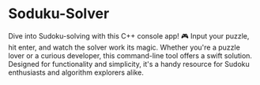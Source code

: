 # Soduku-Solver
Dive into Sudoku-solving with this C++ console app! 🎮 Input your puzzle, hit enter, and watch the solver work its magic. Whether you're a puzzle lover or a curious developer, this command-line tool offers a swift solution. Designed for functionality and simplicity, it's a handy resource for Sudoku enthusiasts and algorithm explorers alike.
